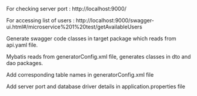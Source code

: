 For checking server port : http://localhost:9000/

For accessing list of users : http://localhost:9000/swagger-ui.html#/microservice%201%20test/getAvailableUsers

Generate swagger code classes in target package which reads from api.yaml file.

Mybatis reads from generatorConfig.xml file, generates classes in dto and dao packages.

Add corresponding table names in generatorConfig.xml file

Add server port and database driver details in application.properties file
